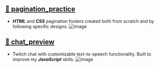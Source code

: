 ## [📁 pagination_practice](./pagination_practice)
- ___HTML___ and ___CSS___ pagination footers created both from scratch and by following specific designs.
  ![image](https://github.com/M4rYu5/web-dev-practice/assets/30922014/7e0829cf-eebb-46bb-a8af-29016f439f9c)

## [📁 chat_preview](./pagination_practice)
- Twitch chat with customizable text-to-speech functionality. Built to improve my ___JavaScript___ skills.
![image](https://github.com/M4rYu5/web-dev-practice/assets/30922014/8c5b0cb1-93dd-4d16-9da4-3e49065bc2b7)
